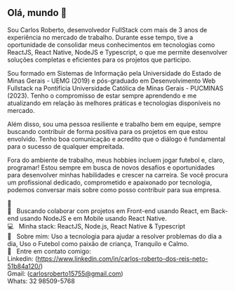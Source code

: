 ## Olá, mundo 👋
Sou Carlos Roberto, desenvolvedor FullStack com mais de 3 anos de experiência no mercado de trabalho. Durante esse tempo, tive a oportunidade de consolidar meus conhecimentos em tecnologias como ReactJS, React Native, NodeJS e Typescript, o que me permite desenvolver soluções completas e eficientes para os projetos que participo.

Sou formado em Sistemas de Informação pela Universidade do Estado de Minas Gerais - UEMG (2019) e pós-graduado em Desenvolvimento Web Fullstack na Pontifícia Universidade Católica de Minas Gerais - PUCMINAS (2023). Tenho o compromisso de estar sempre aprendendo e me atualizando em relação às melhores práticas e tecnologias disponíveis no mercado.

Além disso, sou uma pessoa resiliente e trabalho bem em equipe, sempre buscando contribuir de forma positiva para os projetos em que estou envolvido. Tenho boa comunicação e acredito que o diálogo é fundamental para o sucesso de qualquer empreitada.

Fora do ambiente de trabalho, meus hobbies incluem jogar futebol e, claro, programar! Estou sempre em busca de novos desafios e oportunidades para desenvolver minhas habilidades e crescer na carreira. Se você procura um profissional dedicado, comprometido e apaixonado por tecnologia, podemos conversar mais sobre como posso contribuir para sua empresa.

 :rocket:
 <br/> :purple_heart: &nbsp; Buscando colaborar com projetos em Front-end usando React, em Back-end usando NodeJS e em Mobile usando React Native. 
 <br/> :computer: &nbsp; Minha stack: ReactJS, Node.js, React Native & Typescript
 <br/> 💬  &nbsp; Sobre mim: Uso a tecnologia para ajudar a resolver problemas do dia a dia, Uso o Futebol como paixão de criança, Tranquilo e Calmo. 
 <br/> :email: &nbsp; Entre em contato comigo: 
 <br/> Linkedin: (https://www.linkedin.com/in/carlos-roberto-dos-reis-neto-51b84a120/) 
 <br/> Gmail: (carlosroberto15755@gmail.com)
 <br/> Whats: 32 98509-5768
